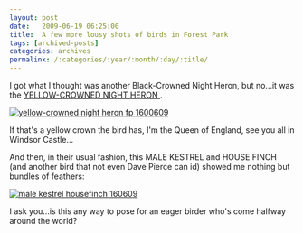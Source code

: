 ```yaml
---
layout: post
date:	2009-06-19 06:25:00
title:  A few more lousy shots of birds in Forest Park
tags: [archived-posts]
categories: archives
permalink: /:categories/:year/:month/:day/:title/
---
```

I got what I thought was another Black-Crowned Night Heron, but no...it was the <a href="http://en.wikipedia.org/wiki/Yellow-crowned_Night_Heron"> YELLOW-CROWNED NIGHT HERON </a>.


<a href="http://s562.photobucket.com/albums/ss67/pugaippadam/?action=view&current=IMG_1777.jpg" target="_blank"><img src="http://i562.photobucket.com/albums/ss67/pugaippadam/IMG_1777.jpg" border="0" alt="yellow-crowned night heron fp 1600609"></a>

If that's a yellow crown the bird has, I'm the Queen of England, see you all in Windsor Castle...


And then, in their usual fashion, this MALE KESTREL and HOUSE FINCH (and another bird that not even Dave Pierce can id) showed me nothing but bundles of feathers:


<a href="http://s562.photobucket.com/albums/ss67/pugaippadam/?action=view&current=IMG_1780.jpg" target="_blank"><img src="http://i562.photobucket.com/albums/ss67/pugaippadam/IMG_1780.jpg" border="0" alt="male kestrel housefinch 160609"></a>


I ask you...is this any way to pose for an eager birder who's come halfway around the world?
